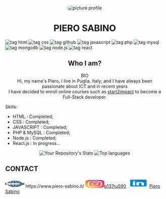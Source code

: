<div align="center">
    <img src="https://i.ibb.co/KKnc3X6/Picture-profile-2.jpg"  alt="picture profile" width="200px" height="220px" style="border-radius:20%">
</div>
<h1 align="center"> PIERO SABINO </h1>

   
![tag html](https://img.shields.io/static/v1?label=HTML5&message=html5&logo=html5&logoColor=orange&style=plastic&logoWidth=20&labelWidth=50)
![tag css](https://img.shields.io/static/v1?label=CSS3&message=css3&logo=css3&logoColor=blue&style=plastic&logoWidth=20)
![tag github](https://img.shields.io/static/v1?label=GITHUB&message=github&logo=github&logoColor=black&style=plastic&logoWidth=20)
![tag javascript](https://img.shields.io/static/v1?label=JS&message=javascript&logo=javascript&logoColor=yellow&style=plastic&logoWidth=20)
![tag php](https://img.shields.io/static/v1?label=PHP&message=php&logo=php&style=plastic&logoWidth=20)
![tag mysql](https://img.shields.io/static/v1?label=MySQL&message=mysql&logo=mysql&style=plastic&logoWidth=20)
![tag mongodb](https://img.shields.io/static/v1?label=MONGODB&message=mongodb&logo=mongodb&logoColor=brightgreen&style=plastic&logoWidth=20)
![tag node.js](https://img.shields.io/static/v1?label=NODE.JS&message=node.js&logo=node.js&logoColor=success&style=plastic&logoWidth=20)
![tag react](https://img.shields.io/static/v1?label=REACT&message=react&logo=react&logoColor=blue&style=plastic&logoWidth=20)


 <h2 align="center"> Who I am?</h2>
<p align="center">BIO<br/>
Hi, my name's Piero, I live in Puglia, Italy; and I have always been passionate about ICT and in recent years <br/> I have decided to enroll online courses such as <a href="https://www.start2impact.it/">start2impact</a> to become a Full-Stack developer.
</p>

Skills:
- HTML        :    Completed;
- CSS         :    Completed;
- JAVASCRIPT  :    Completed;
- PHP & MySQL :    Completed;
- Node.js     :    Completed;
- React.js    :    In progress...
<div align="center">

![Your Repository's Stats](https://github-readme-stats.vercel.app/api?username=pierre1590&show_icons=true)
![Top languages](https://github-readme-stats.vercel.app/api/top-langs/?username=pierre1590&langs_count=8&show_icons=true&layout=compact)
</div>
       
<h2>CONTACT</h2>
<p>
    <img src="/img/web-search-engine.svg" width="60px" height="25px"> https://www.piero-sabino.it/
    <img src="/img/instagram.svg" width="60px" height="25px"><a href="https://www.instagram.com/p137ru590/">p137ru590</a> 
    <img src="/img/linkedin.svg" width="70px" height="30px"><a href="https://www.linkedin.com/in/piero-sabino-15a1b671/">Piero Sabino</a> 
</p>